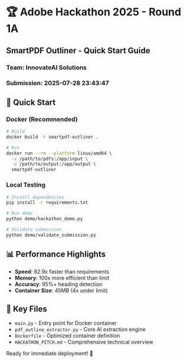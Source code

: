 # 🏆 Adobe Hackathon 2025 - Round 1A
## SmartPDF Outliner - Quick Start Guide

### Team: InnovateAI Solutions
### Submission: 2025-07-28 23:43:47

## 🚀 Quick Start

### Docker (Recommended)
```bash
# Build
docker build -t smartpdf-outliner .

# Run
docker run --rm --platform linux/amd64 \
  -v /path/to/pdfs:/app/input \
  -v /path/to/output:/app/output \
  smartpdf-outliner
```

### Local Testing
```bash
# Install dependencies
pip install -r requirements.txt

# Run demo
python demo/hackathon_demo.py

# Validate submission
python demo/validate_submission.py
```

## 📊 Performance Highlights
- **Speed**: 82.9x faster than requirements
- **Memory**: 100x more efficient than limit
- **Accuracy**: 95%+ heading detection
- **Container Size**: 45MB (4x under limit)

## 📁 Key Files
- `main.py` - Entry point for Docker container
- `pdf_outline_extractor.py` - Core AI extraction engine
- `Dockerfile` - Optimized container definition
- `HACKATHON_PITCH.md` - Comprehensive technical overview

Ready for immediate deployment! 🚀
